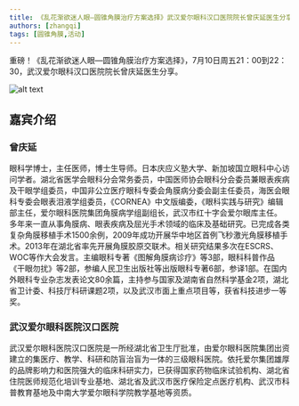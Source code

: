 ```yaml
---
title: 《乱花渐欲迷人眼—圆锥角膜治疗方案选择》武汉爱尔眼科汉口医院院长曾庆延医生分享【圆友公益沙龙第83期】
authors: [zhangqi]
tags: [圆锥角膜,活动]
---
```


重磅！《乱花渐欲迷人眼—圆锥角膜治疗方案选择》，7月10日周五21：00到22：30，武汉爱尔眼科汉口医院院长曾庆延医生分享。

![alt text](/events/assets/2020-07-06-《乱花渐欲迷人眼—圆锥角膜治疗方案选择》武汉爱尔眼科汉口医院院长曾庆延医生分享【圆友公益沙龙第83期】.png)

## 嘉宾介绍

### 曾庆延

眼科学博士，主任医师，博士生导师。日本庆应义塾大学、新加坡国立眼科中心访问学者。湖北省医学会眼科分会常务委员，中国医师协会眼科分会委员兼眼表疾病及干眼学组委员，中国非公立医疗眼科专委会角膜病分委会副主任委员，海医会眼科专委会眼表泪液学组委员，《CORNEA》中文版编委，《眼科实践与研究》编辑部主任，爱尔眼科医院集团角膜病学组副组长，武汉市红十字会爱尔眼库主任。
多年来一直从事角膜病、眼表疾病及屈光手术领域的临床及基础研究。已完成各类复杂角膜移植手术1500余例，2009年成功开展华中地区首例飞秒激光角膜移植手术。2013年在湖北省率先开展角膜胶原交联术。相关研究结果多次在ESCRS、WOC等作大会发言。主编眼科专著《图解角膜病诊疗》等3部，眼科科普作品《干眼勿扰》等2部，参编人民卫生出版社等出版眼科专著6部，参译1部。在国内外眼科专业杂志发表论文80余篇，主持参与国家及湖南省自然科学基金2项，湖北省卫计委、科技厅科研课题2项，以及武汉市面上重点项目等，获省科技进步一等奖。

### 武汉爱尔眼科医院汉口医院

武汉爱尔眼科医院汉口医院是一所经湖北省卫生厅批准，由爱尔眼科医院集团出资建立的集医疗、教学、科研和防盲治盲为一体的三级眼科医院。依托爱尔集团雄厚的品牌影响力和医院强大的临床科研实力，已获得国家药物临床试验机构、湖北省住院医师规范化培训专业基地、湖北省及武汉市医疗保险定点医疗机构、武汉市科普教育基地及中南大学爱尔眼科学院教学基地等资质。
